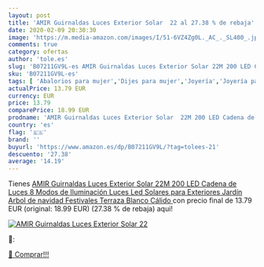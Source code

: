 ```yaml
---
layout: post
title: 'AMIR Guirnaldas Luces Exterior Solar  22 al 27.38 % de rebaja'
date: 2020-02-09 20:30:30
image: 'https://m.media-amazon.com/images/I/51-6VZ4Zg0L._AC_._SL400_.jpg'
comments: true
category: ofertas
author: 'tole.es'
slug: 'B07211GV9L-es AMIR Guirnaldas Luces Exterior Solar 22M 200 LED Cadena de...'
sku: 'B07211GV9L-es'
tags: [ 'Abalorios para mujer','Dijes para mujer','Joyería','Joyería para mujer','navidad', ]
actualPrice: 13.79 EUR
currency: EUR
price: 13.79
comparePrice: 18.99 EUR
prodname: 'AMIR Guirnaldas Luces Exterior Solar  22M 200 LED Cadena de Luces  8 Modos de Iluminación  Luces Led Solares para Exteriores  Jardín  Arbol de navidad  Festivales  Terraza  Blanco Cálido '
country: 'es'
flag: '🇪🇸'
brand: ''
buyurl: 'https://www.amazon.es/dp/B07211GV9L/?tag=tolees-21'
descuento: '27.38'
average: '14.19'
---
```


Tienes [AMIR Guirnaldas Luces Exterior Solar  22M 200 LED Cadena de Luces  8 Modos de Iluminación  Luces Led Solares para Exteriores  Jardín  Arbol de navidad  Festivales  Terraza  Blanco Cálido ](https://www.amazon.es/dp/B07211GV9L/?tag=tolees-21) con precio final de  13.79 EUR (original: 18.99 EUR) (27.38 %  de rebaja) aqui!

[![AMIR Guirnaldas Luces Exterior Solar  22](https://m.media-amazon.com/images/I/51-6VZ4Zg0L._AC_._SL400_.jpg)](https://www.amazon.es/dp/B07211GV9L/?tag=tolees-21)

🔎:


[🛒 Comprar!!!](https://www.amazon.es/dp/B07211GV9L/?tag=tolees-21)
